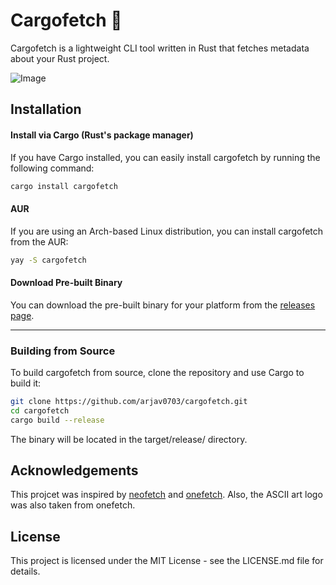 # Cargofetch 🦀

Cargofetch is a lightweight CLI tool written in Rust that fetches metadata about your Rust project.

![Image](https://hc-cdn.hel1.your-objectstorage.com/s/v3/08442b9bd462c34a0aa9944b1599ea74080ee375_image.png)

## Installation

#### Install via Cargo (Rust's package manager)

If you have Cargo installed, you can easily install cargofetch by running the following command:
```bash
cargo install cargofetch
```

#### AUR
If you are using an Arch-based Linux distribution, you can install cargofetch from the AUR:
```bash
yay -S cargofetch
```

#### Download Pre-built Binary
You can download the pre-built binary for your platform from the [releases page](https://github.com/arjav0703/cargofetch/releases).

---
### Building from Source

To build cargofetch from source, clone the repository and use Cargo to build it:
```bash
git clone https://github.com/arjav0703/cargofetch.git
cd cargofetch
cargo build --release
```
The binary will be located in the target/release/ directory.


## Acknowledgements
This projcet was inspired by [neofetch](https://en.wikipedia.org/wiki/Neofetch) and [onefetch](https://onefetch.dev). Also, the ASCII art logo was also taken from onefetch.

## License

This project is licensed under the MIT License - see the LICENSE.md file for details.
